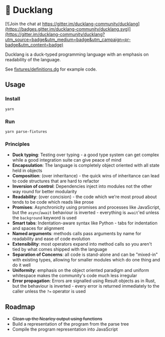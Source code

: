 # 🐥 Ducklang

[![Join the chat at https://gitter.im/ducklang-community/ducklang](https://badges.gitter.im/ducklang-community/ducklang.svg)](https://gitter.im/ducklang-community/ducklang?utm_source=badge&utm_medium=badge&utm_campaign=pr-badge&utm_content=badge)

Ducklang is a duck-typed programming language with an emphasis on readability of the language.

See [fixtures/definitions.dg](fixtures/definitions.dg) for example code.

## Usage

### Install
```shell script
yarn
```

### Run
```shell script
yarn parse-fixtures
```

### Principles

* **Duck typing**: Testing over typing - a good type system can get complex while a good integration suite can give peace of mind
* **Encapsulation**: The language is completely object oriented with all state held in objects
* **Composition**: (over inheritance) - the quick wins of inheritance can lead to code structures that are hard to refactor
* **Inversion of control**: Dependencies inject into modules not the other way round for better modularity
* **Readability**: (over concision) - the code which we're most proud about tends to be code which reads like prose
* **Promises**: Asynchronicity using promises and processes like JavaScript, but the `async`/`await` behaviour is inverted - everything is `await`'ed unless the `background` keyword is used
* **Smart tabs**: Indentation-aware syntax like Python - tabs for indentation and spaces for alignment
* **Named arguments**: methods calls pass arguments by name for readability and ease of code evolution
* **Extensibility**: most operators expand into method calls so you aren't tied by what comes shipped with the language
* **Separation of Concerns**: all code is stand-alone and can be "mixed-in" with existing types, allowing for smaller modules which do one thing and do it well
* **Uniformity**: emphasis on the object oriented paradigm and uniform whitespace makes the community's code much less irregular
* **Error propagation**: Errors are signalled using Result objects as in Rust, but the behaviour is inverted - every error is returned immediately to the caller unless the `?=` operator is used

## Roadmap

* ~~Clean up the Nearley output using functions~~
* Build a representation of the program from the parse tree
* Compile the program representation into JavaScript
